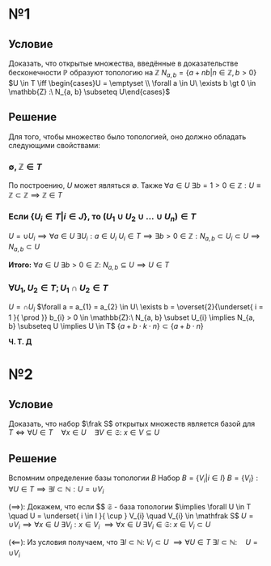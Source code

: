 # №1
## Условие
Доказать, что открытые множества, введённые в доказательстве бесконечности $\mathbb{P}$ образуют топологию на $\mathbb{Z}$
$N_{a, b} = \{ a + nb | n \in \mathbb{Z}, b > 0 \}$
$U \in T \iff \begin{cases}U = \emptyset \\ \forall a \in U\ \exists b \gt 0 \in \mathbb{Z} :\  N_{a, b} \subseteq U\end{cases}$

## Решение
Для того, чтобы множество было топологией, оно должно обладать следующими свойствами:
### $\emptyset, \mathbb{Z} \in T$
По построению, $U$ может являться $\emptyset$.
Также $\forall a \in U\ \exists b = 1 > 0 \in \mathbb{Z} : U \equiv \mathbb{Z} \subset \mathbb{Z} \implies \mathbb{Z} \in T$

### Если $\{ U_i\in T | i \in J\}$, то $(U_1 \cup U_2 \cup ... \cup U_n) \in  T$
$U = \cup U_{i} \implies \forall a \in U\ \exists U_{i}: a \in U_{i}$
$U_{i} \in T \implies \exists b > 0 \in \mathbb{Z}: N_{a, b} \subset U_{i} \subset U \implies N_{a, b} \subset U$

**Итого:**
$\forall a \in U\ \exists b > 0 \in \mathbb{Z}:\ N_{a, b} \subseteq U \implies U \in T$

###  $\forall U_{1}, U_{2} \in T; U_{1} \cap U_{2} \in T$
$U = \cap U_{i}$
$\forall a = a_{1} = a_{2} \in U\ \exists b = \overset{2}{\underset{ i = 1 }{ \prod }} b_{i} > 0 \in \mathbb{Z}:\ N_{a, b} \subset U_{i} \implies N_{a, b} \subseteq U \implies U \in T$
$\{ a + b \cdot k \cdot n \} \subset \{ a + b \cdot n \}$

**Ч. Т. Д**

# №2
## Условие
Доказать, что набор $\frak S$ открытых множеств является базой для $T \iff \forall U \in T \quad \forall x \in U \quad \exists V \in \mathfrak{S}:\ x \in V \subseteq U$

## Решение
Вспомним определение базы топологии $B$
Набор $B = \{ V_{i} | i \in I \}$
$B = \{ V_{i} \}: \forall U \in T \implies \exists I \subset \mathbb{N}: U = \cup V_{i}$

$(\implies):$
Докажем, что если $\$
$\mathfrak S$ - база топологии $\implies \forall U \in T  \quad U = \underset{ i \in I }{ \cup } V_{i}  \quad  V_{i} \in \mathfrak S$
$U = \cup V_{i} \implies \forall x \in U\ \exists V_{i}: x \in V_{i}$
$\implies \forall x \in U \ \exists V_{i} \in \mathfrak{S}:\ x \in V_{i} \subset U$

$(\impliedby):$
Из условия получаем, что $\exists I \subset \mathbb{N}:\ V_{i} \subset U$
$\implies \forall U \in T\ \exists I \subset \mathbb{N}: \quad U = \cup V_{i}$
